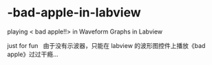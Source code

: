# -bad-apple-in-labview
playing < bad apple!!> in Waveform Graphs in Labview

just for fun
 
由于没有示波器，只能在 labview 的波形图控件上播放《bad apple》过过干瘾...
